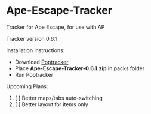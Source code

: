 # Ape-Escape-Tracker

Tracker for Ape Escape, for use with AP

Tracker version 0.6.1

Installation instructions:

- Download [Poptracker](https://github.com/black-sliver/PopTracker/releases)
- Place **Ape-Escape-Tracker-0.6.1.zip** in packs folder
- Run Poptracker

Upcoming Plans:
1. [ ] Better maps/tabs auto-switching
2. [ ] Better layout for items only
